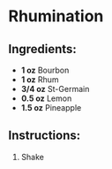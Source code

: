 # Rhumination

## Ingredients:
- **1 oz** Bourbon
- **1 oz** Rhum
- **3/4 oz** St-Germain
- **0.5 oz** Lemon
- **1.5 oz** Pineapple

## Instructions:
1. Shake
